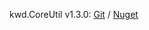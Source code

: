 kwd.CoreUtil v1.3.0: [Git](https://github.com/Dkowald/kwd.CoreUtil) / [Nuget](https://www.nuget.org/packages/kwd.CoreUtil)